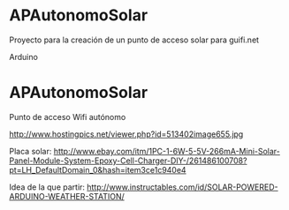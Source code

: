 # APAutonomoSolar
Proyecto para la creación de un punto de acceso solar para guifi.net

Arduino


# APAutonomoSolar

Punto de acceso Wifi autónomo


http://www.hostingpics.net/viewer.php?id=513402image655.jpg

Placa solar:
http://www.ebay.com/itm/1PC-1-6W-5-5V-266mA-Mini-Solar-Panel-Module-System-Epoxy-Cell-Charger-DIY-/261486100708?pt=LH_DefaultDomain_0&hash=item3ce1c940e4

Idea de la que partir:
http://www.instructables.com/id/SOLAR-POWERED-ARDUINO-WEATHER-STATION/

